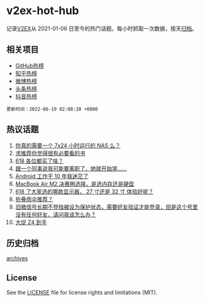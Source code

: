 # v2ex-hot-hub

 记录[V2EX](https://www.v2ex.com/)从 2021-01-06 日至今的热门话题。每小时抓取一次数据，按天[归档](archives)。
 
 ## 相关项目

- [GitHub热榜](https://github.com/snaildev/github-hot-hub)
- [知乎热榜](https://github.com/snaildev/zhihu-hot-hub)
- [微博热榜](https://github.com/snaildev/weibo-hot-hub)
- [头条热榜](https://github.com/snaildev/toutiao-hot-hub)
- [抖音热榜](https://github.com/snaildev/douyin-hot-hub)


 `更新时间：2022-06-19 02:08:20 +0800`

## 热议话题

1. [你真的需要一个 7x24 小时运行的 NAS 么？](https://www.v2ex.com/t/860428)
1. [求推荐你觉得很有必要看的书](https://www.v2ex.com/t/860479)
1. [618 各位都买了啥？](https://www.v2ex.com/t/860489)
1. [跟一个同事说我可能要离职了，她就开始哭……](https://www.v2ex.com/t/860441)
1. [Android 工作干 10 年我迷茫了](https://www.v2ex.com/t/860443)
1. [MacBook Air M2 决赛圈选择，是选内存还是硬盘](https://www.v2ex.com/t/860465)
1. [618 了大家选的哪款显示器， 27 寸还是 32 寸 体验好呢？](https://www.v2ex.com/t/860442)
1. [折叠雨伞推荐？](https://www.v2ex.com/t/860440)
1. [旧微信号长期不登陆被设为保护状态，需要好友验证才能登录，但是这个号里没有任何好友，请问我该怎么办？](https://www.v2ex.com/t/860447)
1. [大促 Z4 到手](https://www.v2ex.com/t/860426)

## 历史归档

[archives](archives)

## License

See the [LICENSE](LICENSE) file for license rights and limitations (MIT).
